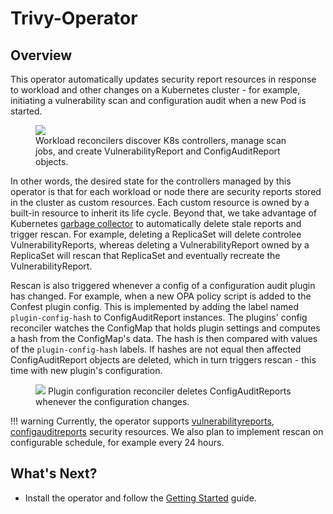 # Trivy-Operator 

## Overview

This operator automatically updates security report resources in response to workload and other changes on a Kubernetes
cluster - for example, initiating a vulnerability scan and configuration audit when a new Pod is started.

<figure>
  <img src="../images/operator/trivy-operator-workloads.png" />
  <figcaption>Workload reconcilers discover K8s controllers, manage scan jobs, and create VulnerabilityReport and ConfigAuditReport objects.</figcaption>
</figure>

In other words, the desired state for the controllers managed by this operator is that for each workload or node there
are security reports stored in the cluster as custom resources. Each custom resource is owned by a built-in resource
to inherit its life cycle. Beyond that, we take advantage of Kubernetes [garbage collector][k8s-garbage-collection]
to automatically delete stale reports and trigger rescan. For example, deleting a ReplicaSet will delete controlee
VulnerabilityReports, whereas deleting a VulnerabilityReport owned by a ReplicaSet will rescan that ReplicaSet and
eventually recreate the VulnerabilityReport.

Rescan is also triggered whenever a config of a configuration audit plugin has changed. For example, when a new OPA
policy script is added to the Confest plugin config. This is implemented by adding the label named `plugin-config-hash`
to ConfigAuditReport instances. The plugins' config reconciler watches the ConfigMap that holds plugin settings
and computes a hash from the ConfigMap's data. The hash is then compared with values of the `plugin-config-hash` labels.
If hashes are not equal then affected ConfigAuditReport objects are deleted, which in turn triggers rescan - this time
with new plugin's configuration.

<figure>
  <img src="../images/operator/trivy-operator-config.png" />
  <figurecaption>Plugin configuration reconciler deletes ConfigAuditReports whenever the configuration changes.</figurecaption>
</figure>

!!! warning
    Currently, the operator supports [vulnerabilityreports], [configauditreports] security resources. 
		We also plan to implement rescan on configurable schedule, for example every 24 hours.

## What's Next?

- Install the operator and follow the [Getting Started](../quick-start.md) guide.

[vulnerabilityreports]: ./../../docs/crds/vulnerability-report.md
[configauditreports]: ./../../docs/crds/configaudit-report.md
[clustercompliancereports]: ./../../docs/crds/clustercompliance-report.md
[clustercompliancedetailreports]: ./../../docs/crds/clustercompliancedetail-report.md

[k8s-garbage-collection]: https://kubernetes.io/docs/concepts/workloads/controllers/garbage-collection/
